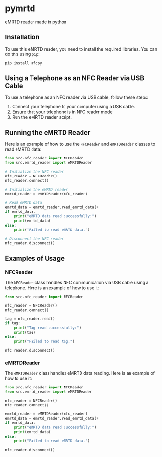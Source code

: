 # pymrtd
eMRTD reader made in python

## Installation

To use this eMRTD reader, you need to install the required libraries. You can do this using `pip`:

```sh
pip install nfcpy
```

## Using a Telephone as an NFC Reader via USB Cable

To use a telephone as an NFC reader via USB cable, follow these steps:

1. Connect your telephone to your computer using a USB cable.
2. Ensure that your telephone is in NFC reader mode.
3. Run the eMRTD reader script.

## Running the eMRTD Reader

Here is an example of how to use the `NFCReader` and `eMRTDReader` classes to read eMRTD data:

```python
from src.nfc_reader import NFCReader
from src.emrtd_reader import eMRTDReader

# Initialize the NFC reader
nfc_reader = NFCReader()
nfc_reader.connect()

# Initialize the eMRTD reader
emrtd_reader = eMRTDReader(nfc_reader)

# Read eMRTD data
emrtd_data = emrtd_reader.read_emrtd_data()
if emrtd_data:
    print("eMRTD data read successfully:")
    print(emrtd_data)
else:
    print("Failed to read eMRTD data.")

# Disconnect the NFC reader
nfc_reader.disconnect()
```

## Examples of Usage

### NFCReader

The `NFCReader` class handles NFC communication via USB cable using a telephone. Here is an example of how to use it:

```python
from src.nfc_reader import NFCReader

nfc_reader = NFCReader()
nfc_reader.connect()

tag = nfc_reader.read()
if tag:
    print("Tag read successfully:")
    print(tag)
else:
    print("Failed to read tag.")

nfc_reader.disconnect()
```

### eMRTDReader

The `eMRTDReader` class handles eMRTD data reading. Here is an example of how to use it:

```python
from src.nfc_reader import NFCReader
from src.emrtd_reader import eMRTDReader

nfc_reader = NFCReader()
nfc_reader.connect()

emrtd_reader = eMRTDReader(nfc_reader)
emrtd_data = emrtd_reader.read_emrtd_data()
if emrtd_data:
    print("eMRTD data read successfully:")
    print(emrtd_data)
else:
    print("Failed to read eMRTD data.")

nfc_reader.disconnect()
```
